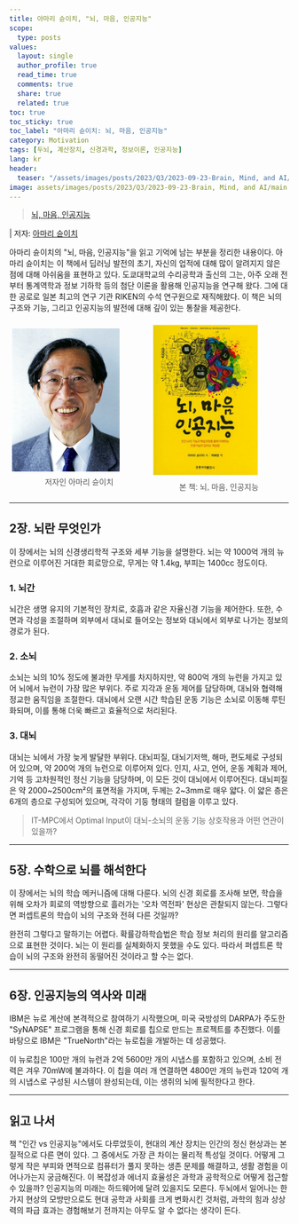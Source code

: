 ```yaml
---
title: 아마리 슌이치, "뇌, 마음, 인공지능"
scope:
  type: posts
values:
  layout: single
  author_profile: true
  read_time: true
  comments: true
  share: true
  related: true
toc: true
toc_sticky: true
toc_label: "아마리 슌이치: 뇌, 마음, 인공지능"
category: Motivation
tags: [두뇌, 계산장치, 신경과학, 정보이론, 인공지능]
lang: kr
header:
  teaser: "/assets/images/posts/2023/Q3/2023-09-23-Brain, Mind, and AI/main.jpg"
image: assets/images/posts/2023/Q3/2023-09-23-Brain, Mind, and AI/main.jpg
---
```


<style>
   .container {
      display: flex;
      justify-content: center;
      align-items: center;
      flex-wrap: wrap;
   }

   .image-wrapper {
      width: 48%;
      margin: 1%;
      box-sizing: border-box;
      text-align: center;
   }

   .image-wrapper img {
      width: 100%;
      height: auto;
      display: block;
   }

   .image-wrapper figcaption {
      font-family: Arial, sans-serif;
      font-size: 14px;
      color: #555;
      margin-top: 8px;
   }

   @media (max-width: 768px) {
      .image-wrapper {
            width: 100%;
      }
   }
</style>

> [뇌, 마음, 인공지능](https://product.kyobobook.co.kr/detail/S000001732224)

| 저자: [아마리 슌이치](https://en.wikipedia.org/wiki/Shun%27ichi_Amari)

아마리 슌이치의 "뇌, 마음, 인공지능"을 읽고 기억에 남는 부분을 정리한 내용이다. 아마리 슌이치는 이 책에서 딥러닝 발전의 초기, 자신의 업적에 대해 많이 알려지지 않은 점에 대해 아쉬움을 표현하고 있다. 도쿄대학교의 수리공학과 출신의 그는, 아주 오래 전부터 통계역학과 정보 기하학 등의 첨단 이론을 활용해 인공지능을 연구해 왔다. 그에 대한 공로로 일본 최고의 연구 기관 RIKEN의 수석 연구원으로 재직해왔다. 이 책은 뇌의 구조와 기능, 그리고 인공지능의 발전에 대해 깊이 있는 통찰을 제공한다.

<body>
    <div class="container">
        <figure class="image-wrapper">
            <img src="/assets/images/posts/2023/Q3/2023-09-23-Brain, Mind, and AI/author.jpg" style="width: 80%; height: auto;">
            <figcaption>저자인 아마리 슌이치</figcaption>
        </figure>
        <figure class="image-wrapper">
            <img src="/assets/images/posts/2023/Q3/2023-09-23-Brain, Mind, and AI/main.jpg" style="width: 80%; height: auto;">
            <figcaption>본 책: 뇌, 마음, 인공지능</figcaption>
        </figure>
    </div>
</body>

---

## 2장. 뇌란 무엇인가

이 장에서는 뇌의 신경생리학적 구조와 세부 기능을 설명한다. 뇌는 약 1000억 개의 뉴런으로 이루어진 거대한 회로망으로, 무게는 약 1.4kg, 부피는 1400cc 정도이다.

### 1. 뇌간

뇌간은 생명 유지의 기본적인 장치로, 호흡과 같은 자율신경 기능을 제어한다. 또한, 수면과 각성을 조절하며 외부에서 대뇌로 들어오는 정보와 대뇌에서 외부로 나가는 정보의 경로가 된다.

### 2. 소뇌

소뇌는 뇌의 10% 정도에 불과한 무게를 차지하지만, 약 800억 개의 뉴런을 가지고 있어 뇌에서 뉴런이 가장 많은 부위다. 주로 지각과 운동 제어를 담당하며, 대뇌와 협력해 정교한 움직임을 조절한다. 대뇌에서 오랜 시간 학습된 운동 기능은 소뇌로 이동해 루틴화되며, 이를 통해 더욱 빠르고 효율적으로 처리된다.

### 3. 대뇌

대뇌는 뇌에서 가장 늦게 발달한 부위다. 대뇌피질, 대뇌기저핵, 해마, 편도체로 구성되어 있으며, 약 200억 개의 뉴런으로 이루어져 있다. 인지, 사고, 언어, 운동 계획과 제어, 기억 등 고차원적인 정신 기능을 담당하며, 이 모든 것이 대뇌에서 이루어진다. 대뇌피질은 약 2000~2500cm²의 표면적을 가지며, 두께는 2~3mm로 매우 얇다. 이 얇은 층은 6개의 층으로 구성되어 있으며, 각각이 기둥 형태의 컬럼을 이루고 있다.

> IT-MPC에서 Optimal Input이 대뇌-소뇌의 운동 기능 상호작용과 어떤 연관이 있을까?

---

## 5장. 수학으로 뇌를 해석한다

이 장에서는 뇌의 학습 메커니즘에 대해 다룬다. 뇌의 신경 회로를 조사해 보면, 학습을 위해 오차가 회로의 역방향으로 흘러가는 '오차 역전파' 현상은 관찰되지 않는다. 그렇다면 퍼셉트론의 학습이 뇌의 구조와 전혀 다른 것일까?

완전히 그렇다고 말하기는 어렵다. 확률강하학습법은 학습 정보 처리의 원리를 알고리즘으로 표현한 것이다. 뇌는 이 원리를 실체화하지 못했을 수도 있다. 따라서 퍼셉트론 학습이 뇌의 구조와 완전히 동떨어진 것이라고 할 수는 없다.

---

## 6장. 인공지능의 역사와 미래

IBM은 뉴로 계산에 본격적으로 참여하기 시작했으며, 미국 국방성의 DARPA가 주도한 "SyNAPSE" 프로그램을 통해 신경 회로를 칩으로 만드는 프로젝트를 추진했다. 이를 바탕으로 IBM은 "TrueNorth"라는 뉴로칩을 개발하는 데 성공했다.

이 뉴로칩은 100만 개의 뉴런과 2억 5600만 개의 시냅스를 포함하고 있으며, 소비 전력은 겨우 70mW에 불과하다. 이 칩을 여러 개 연결하면 4800만 개의 뉴런과 120억 개의 시냅스로 구성된 시스템이 완성되는데, 이는 생쥐의 뇌에 필적한다고 한다.

---

## 읽고 나서

책 "인간 vs 인공지능"에서도 다루었듯이, 현대의 계산 장치는 인간의 정신 현상과는 본질적으로 다른 면이 있다. 그 중에서도 가장 큰 차이는 물리적 특성일 것이다. 어떻게 그렇게 작은 부피와 면적으로 컴퓨터가 풀지 못하는 생존 문제를 해결하고, 생활 경험을 이어나가는지 궁금해진다. 이 복잡성과 에너지 효율성은 과학과 공학적으로 어떻게 접근할 수 있을까? 인공지능의 미래는 하드웨어에 달려 있을지도 모른다. 두뇌에서 일어나는 한 가지 현상의 모방만으로도 현대 공학과 사회를 크게 변화시킨 것처럼, 과학의 힘과 상상력의 파급 효과는 경험해보기 전까지는 아무도 알 수 없다는 생각이 든다.
